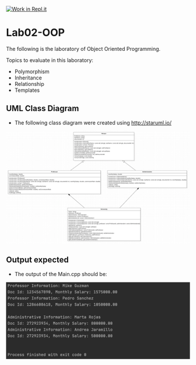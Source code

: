 [![Work in Repl.it](https://classroom.github.com/assets/work-in-replit-14baed9a392b3a25080506f3b7b6d57f295ec2978f6f33ec97e36a161684cbe9.svg)](https://classroom.github.com/online_ide?assignment_repo_id=275736&assignment_repo_type=GroupAssignmentRepo)
# Lab02-OOP

The following is the laboratory of Object Oriented Programming. 

Topics to evaluate in this laboratory:

- Polymorphism
- Inheritance
- Relationship
- Templates



## UML Class Diagram

- The following class diagram were created using http://staruml.io/

![class-diagram](assets/class-diagram.png)

## Output expected

- The output of the Main.cpp should be:

![output](assets/output.png)